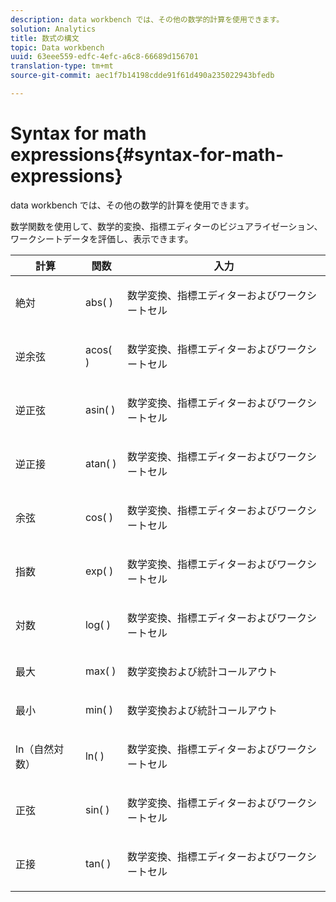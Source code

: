 ```yaml
---
description: data workbench では、その他の数学的計算を使用できます。
solution: Analytics
title: 数式の構文
topic: Data workbench
uuid: 63eee559-edfc-4efc-a6c8-66689d156701
translation-type: tm+mt
source-git-commit: aec1f7b14198cdde91f61d490a235022943bfedb

---
```



# Syntax for math expressions{#syntax-for-math-expressions}

data workbench では、その他の数学的計算を使用できます。

数学関数を使用して、数学的変換、指標エディターのビジュアライゼーション、ワークシートデータを評価し、表示できます。

<table id="table_B2A4F9D5938D4756A81ACF6F4D77E63D"> 
 <thead> 
  <tr> 
   <th colname="col1" class="entry"> 計算 </th> 
   <th colname="col02" class="entry"> 関数 </th> 
   <th colname="col2" class="entry"> 入力 </th> 
  </tr> 
 </thead>
 <tbody> 
  <tr> 
   <td colname="col1"> <p>絶対 </p> </td> 
   <td colname="col02"> <p>abs( ) </p> </td> 
   <td colname="col2"> <p>数学変換、指標エディターおよびワークシートセル </p> </td> 
  </tr> 
  <tr> 
   <td colname="col1"> <p>逆余弦 </p> </td> 
   <td colname="col02"> <p>acos( ) </p> </td> 
   <td colname="col2"> <p>数学変換、指標エディターおよびワークシートセル </p> </td> 
  </tr> 
  <tr> 
   <td colname="col1"> <p>逆正弦 </p> </td> 
   <td colname="col02"> <p>asin( ) </p> </td> 
   <td colname="col2"> <p>数学変換、指標エディターおよびワークシートセル </p> </td> 
  </tr> 
  <tr> 
   <td colname="col1"> <p>逆正接 </p> </td> 
   <td colname="col02"> <p>atan( ) </p> </td> 
   <td colname="col2"> <p>数学変換、指標エディターおよびワークシートセル </p> </td> 
  </tr> 
  <tr> 
   <td colname="col1"> <p>余弦 </p> </td> 
   <td colname="col02"> <p>cos( ) </p> </td> 
   <td colname="col2"> <p>数学変換、指標エディターおよびワークシートセル </p> </td> 
  </tr> 
  <tr> 
   <td colname="col1"> <p> 指数 </p> </td> 
   <td colname="col02"> <p>exp( ) </p> </td> 
   <td colname="col2"> <p>数学変換、指標エディターおよびワークシートセル </p> </td> 
  </tr> 
  <tr> 
   <td colname="col1"> <p>対数 </p> </td> 
   <td colname="col02"> <p>log( ) </p> </td> 
   <td colname="col2"> <p>数学変換、指標エディターおよびワークシートセル </p> </td> 
  </tr> 
  <tr> 
   <td colname="col1"> <p>最大 </p> </td> 
   <td colname="col02"> <p>max( ) </p> </td> 
   <td colname="col2"> <p>数学変換および統計コールアウト </p> </td> 
  </tr> 
  <tr> 
   <td colname="col1"> <p>最小 </p> </td> 
   <td colname="col02"> <p>min( ) </p> </td> 
   <td colname="col2"> <p>数学変換および統計コールアウト </p> </td> 
  </tr> 
  <tr> 
   <td colname="col1"> <p>ln（自然対数） </p> </td> 
   <td colname="col02"> <p>ln( ) </p> </td> 
   <td colname="col2"> <p>数学変換、指標エディターおよびワークシートセル </p> </td> 
  </tr> 
  <tr> 
   <td colname="col1"> <p>正弦 </p> </td> 
   <td colname="col02"> <p>sin( ) </p> </td> 
   <td colname="col2"> <p>数学変換、指標エディターおよびワークシートセル </p> </td> 
  </tr> 
  <tr> 
   <td colname="col1"> <p>正接 </p> </td> 
   <td colname="col02"> <p>tan( ) </p> </td> 
   <td colname="col2"> <p>数学変換、指標エディターおよびワークシートセル </p> </td> 
  </tr> 
 </tbody> 
</table>

